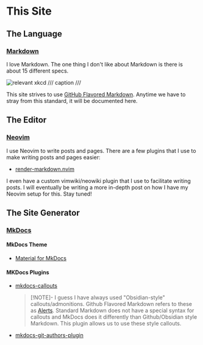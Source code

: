 # This Site

## The Language

### [Markdown](https://daringfireball.net/projects/markdown/)

I love Markdown. The one thing I don't like about Markdown is there is about 15 different specs.

![relevant xkcd](https://imgs.xkcd.com/comics/standards.png)
/// caption
///

This site strives to use [GitHub Flavored Markdown](https://github.github.com/gfm/). Anytime we have to stray from this standard, it will be documented here.

## The Editor

### [Neovim](https://neovim.io)

I use Neovim to write posts and pages. There are a few plugins that I use to make writing posts and pages easier:

* [render-markdown.nvim](https://github.com/MeanderingProgrammer/render-markdown.nvim)

I even have a custom vimwiki/neowiki plugin that I use to facilitate writing posts. I will eventually be writing a more in-depth post on how I have my Neovim setup for this. Stay tuned!

## The Site Generator

### [MkDocs](https://www.mkdocs.org/)

#### MkDocs Theme

* [Material for MkDocs](https://squidfunk.github.io/mkdocs-material/)

#### MKDocs Plugins

* [mkdocs-callouts](https://github.com/sondregronas/mkdocs-callouts)

    >[!NOTE]-
    > I guess I have always used "Obsidian-style" callouts/admonitions. Github Flavored Markdown refers to these as [Alerts](https://docs.github.com/en/get-started/writing-on-github/getting-started-with-writing-and-formatting-on-github/basic-writing-and-formatting-syntax#alerts). Standard Markdown does not have a special syntax for callouts and MkDocs does it differently than Github/Obsidian style Markdown. This plugin allows us to use these style callouts.

* [mkdocs-git-authors-plugin](https://github.com/timvink/mkdocs-git-authors-plugin)
